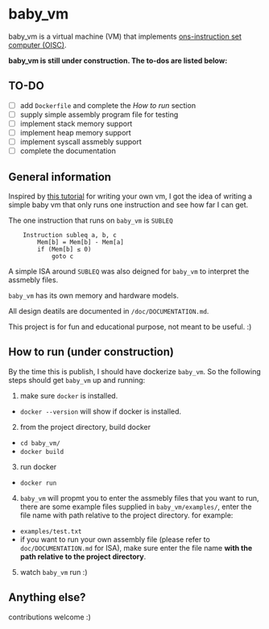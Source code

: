 # baby_vm
baby_vm is a virtual machine (VM) that implements [ons-instruction set computer (OISC)](https://en.wikipedia.org/wiki/One-instruction_set_computer).

**baby_vm is still under construction. The to-dos are listed below:**

## TO-DO
- [ ] add `Dockerfile` and complete the *How to run* section
- [ ] supply simple assembly program file for testing
- [ ] implement stack memory support
- [ ] implement heap memory support
- [ ] implement syscall assmebly support
- [ ] complete the documentation

## General information
Inspired by [this tutorial](https://justinmeiners.github.io/lc3-vm/) for writing your own vm, I got the idea of writing a simple baby vm that only runs one instruction and see how far I can get.

The one instruction that runs on `baby_vm` is `SUBLEQ`
```
    Instruction subleq a, b, c
        Mem[b] = Mem[b] - Mem[a]
        if (Mem[b] ≤ 0)
            goto c
```

A simple ISA around `SUBLEQ` was also deigned for `baby_vm` to interpret the assmebly files.

`baby_vm` has its own memory and hardware models.

All design deatils are documented in `/doc/DOCUMENTATION.md`.

This project is for fun and educational purpose, not meant to be useful. :)

## How to run (under construction)

By the time this is publish, I should have dockerize `baby_vm`. So the following steps should get `baby_vm` up and running:

1) make sure `docker` is installed.
* `docker --version` will show if docker is installed.

2) from the project directory, build docker
* `cd baby_vm/`
* `docker build`

3) run docker
* `docker run`

4) `baby_vm` will propmt you to enter the assmebly files that you want to run, there are some example files supplied in `baby_vm/examples/`, enter the file name with path relative to the project directory. for example:
* `examples/test.txt`
* if you want to run your own assembly file (please refer to `doc/DOCUMENTATION.md` for ISA), make sure enter the file name **with the path relative to the project directory**.

5) watch `baby_vm` run :)

## Anything else?

contributions welcome :)